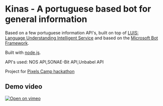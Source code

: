 # Kinas - A portuguese based bot for general information

Based on a few portuguese information API's, built on top of [LUIS: Language Understanding Intelligent Service](https://www.luis.ai) and based on the [Microsoft Bot Framework](https://dev.botframework.com).

Built with [node.js](https://nodejs.org/).

API's used: NOS API,SONAE-Bit API,Unbabel API

Project for [Pixels Camp hackathon](http://pixels.camp)

## Demo video

[![Open on vimeo](http://i.imgur.com/hzTBXZz.png)](https://vimeo.com/186166763)
 

